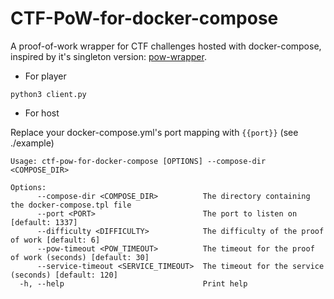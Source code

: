 # CTF-PoW-for-docker-compose

A proof-of-work wrapper for CTF challenges hosted with docker-compose, inspired by it's singleton version: [pow-wrapper](https://github.com/mnixry/pow-wrapper).

-  For player

`python3 client.py`

- For host

Replace your docker-compose.yml's port mapping with `{{port}}` (see ./example)

```
Usage: ctf-pow-for-docker-compose [OPTIONS] --compose-dir <COMPOSE_DIR>

Options:
      --compose-dir <COMPOSE_DIR>          The directory containing the docker-compose.tpl file
      --port <PORT>                        The port to listen on [default: 1337]
      --difficulty <DIFFICULTY>            The difficulty of the proof of work [default: 6]
      --pow-timeout <POW_TIMEOUT>          The timeout for the proof of work (seconds) [default: 30]
      --service-timeout <SERVICE_TIMEOUT>  The timeout for the service (seconds) [default: 120]
  -h, --help                               Print help
```

